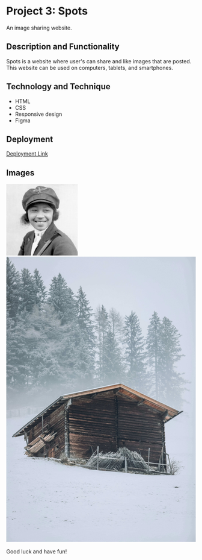 # Project 3: Spots

An image sharing website.

## Description and Functionality

Spots is a website where user's can share and like images that are posted. This website can be used on computers, tablets, and smartphones.

## Technology and Technique

- HTML
- CSS
- Responsive design
- Figma

## Deployment

[Deployment Link](https://jenny-black.github.io/se_project_spots/)

## Images

![Bessie Coleman profile picture](/images/avatar.jpg)
![Mountain house](/images/6-photo-by-moritz-feldmann-from-pexels.jpg)

Good luck and have fun!

